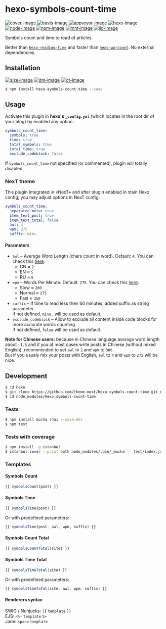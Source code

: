 <!--[cover-image]: https://coveralls.io/repos/github/theme-next/hexo-symbols-count-time/badge.svg?branch=master-->
[cover-image]: https://img.shields.io/coveralls/theme-next/hexo-symbols-count-time/master.svg
[travis-image]: https://travis-ci.org/theme-next/hexo-symbols-count-time.svg?branch=master
<!--[travis-image]: https://img.shields.io/travis/theme-next/hexo-symbols-count-time/master.svg-->
[appveyor-image]: https://ci.appveyor.com/api/projects/status/wuewa37rb7nknx31/branch/master?svg=true

[hexo-image]: https://img.shields.io/badge/hexo-%3E%3D%203.0-blue.svg
[node-image]: https://img.shields.io/node/v/hexo-symbols-count-time.svg
[dep-image]: https://david-dm.org/theme-next/hexo-symbols-count-time.svg
<!--[dep-image]: https://img.shields.io/david/theme-next/hexo-symbols-count-time.svg-->
<!--[dep-image]: https://img.shields.io/librariesio/github/theme-next/hexo-symbols-count-time.svg-->
[doc-image]: https://readthedocs.org/projects/hexo-symbols-count-time/badge/?version=latest
[rel-image]: https://img.shields.io/github/release/theme-next/hexo-symbols-count-time.svg
[size-image]: https://img.shields.io/github/size/theme-next/hexo-symbols-count-time/lib/helper.js.svg

[mnt-image]: https://img.shields.io/maintenance/yes/2019.svg
[npm-image]: https://badge.fury.io/js/hexo-symbols-count-time.svg
<!--[npm-image]: https://badge.fury.io/gh/theme-next%2Fhexo-symbols-count-time.svg-->
<!--[npm-image]: https://img.shields.io/npm/v/hexo-symbols-count-time.svg-->
[dm-image]: https://img.shields.io/npm/dm/hexo-symbols-count-time.svg
[dt-image]: https://img.shields.io/npm/dt/hexo-symbols-count-time.svg
[lic-image]: https://img.shields.io/npm/l/hexo-symbols-count-time.svg

[cover-url]: https://coveralls.io/github/theme-next/hexo-symbols-count-time?branch=master "Coverage of Tests"
[travis-url]: https://travis-ci.org/theme-next/hexo-symbols-count-time?branch=master "Travis CI [Linux]"
[appveyor-url]: https://ci.appveyor.com/project/ivan-nginx/hexo-symbols-count-time/branch/master "AppVeyor [Windows]"
[hexo-url]: https://hexo.io
[node-url]: https://nodejs.org/en/download/releases
[doc-url]: http://hexo-symbols-count-time.readthedocs.io/en/latest/?badge=latest
[npm-url]: https://www.npmjs.com/package/hexo-symbols-count-time

# hexo-symbols-count-time
[![cover-image]][cover-url]
[![travis-image]][travis-url]
[![appveyor-image]][appveyor-url]
[![hexo-image]][hexo-url]
[![node-image]][node-url]
[![npm-image]][npm-url]
[![mnt-image]](../../commits/master)
[![lic-image]](LICENSE)

Symbols count and time to read of articles.

Better than [`hexo-reading-time`](https://github.com/ierhyna/hexo-reading-time) and faster than [`hexo-worcount`](https://github.com/willin/hexo-wordcount). No external dependencies.

## Installation

[![size-image]](../../blob/master/lib/helper.js) <!--[![rel-image]](../../releases)-->
[![dm-image]][npm-url]
[![dt-image]][npm-url]

```bash
$ npm install hexo-symbols-count-time --save
```

## Usage

Activate this plugin in **hexo's `_config.yml`** (which locates in the root dir of your blog) by enabled any option:

```yml
symbols_count_time:
  symbols: true
  time: true
  total_symbols: true
  total_time: true
  exclude_codeblock: false
```

If `symbols_count_time` not specified (or commented), plugin will totally disabled.

### NexT theme

This plugin integrated in «NexT» and after plugin enabled in main Hexo config, you may adjust options in NexT config:

```yml
symbols_count_time:
  separated_meta: true
  item_text_post: true
  item_text_total: false
  awl: 4
  wpm: 275
  suffix: mins.
```

#### Parameters

* `awl` – Average Word Length (chars count in word). Default: `4`. You can check this [here](https://charactercounttool.com).
  * CN &asymp; `2`
  * EN &asymp; `5`
  * RU &asymp; `6`
* `wpm` – Words Per Minute. Default: `275`. You can check this [here](https://wordcounter.net).
  * Slow &asymp; `200`
  * Normal &asymp; `275`
  * Fast &asymp; `350`
* `suffix` – If time to read less then 60 minutes, added suffix as string parameter.\
  If not defined, `mins.` will be used as default.
* `exclude_codeblock` – Allow to exclude all content inside code blocks for more accurate words counting.\
  If not defined, `false` will be used as default.

**Note for Chinese users:** because in Chinese language average word length about `~1.5` and if you at most cases write posts in Chinese (without mixed English), recommended to set `awl` to `2` and `wpm` to `300`.\
But if you usualy mix your posts with English, `awl` to `4` and `wpm` to `275` will be nice.

## Development

```bash
$ cd hexo
$ git clone https://github.com/theme-next/hexo-symbols-count-time.git node_modules/hexo-symbols-count-time
$ cd node_modules/hexo-symbols-count-time
```

### Tests

```bash
$ npm install mocha chai --save-dev
$ npm test
```

### Tests with coverage

```bash
$ npm install -g istanbul
$ istanbul cover --print both node_modules/.bin/_mocha -- test/index.js
```

### Templates

#### Symbols Count

```js
{{ symbolsCount(post) }}
```

#### Symbols Time

```js
{{ symbolsTime(post) }}
```

Or with predefined parameters:

```js
{{ symbolsTime(post, awl, wpm, suffix) }}
```

#### Symbols Count Total

```js
{{ symbolsCountTotal(site) }}
```

#### Symbols Time Total

```js
{{ symbolsTimeTotal(site) }}
```

Or with predefined parameters:

```js
{{ symbolsTimeTotal(site, awl, wpm, suffix) }}
```

#### Renderers syntax

SWIG / Nunjucks: `{{` `template` `}}`\
EJS: `<%-` `template` `%>`\
Jade: `span=` `template`
